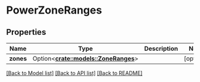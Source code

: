 # PowerZoneRanges

## Properties

Name | Type | Description | Notes
------------ | ------------- | ------------- | -------------
**zones** | Option<[**crate::models::ZoneRanges**](ZoneRanges.md)> |  | [optional]

[[Back to Model list]](../README.md#documentation-for-models) [[Back to API list]](../README.md#documentation-for-api-endpoints) [[Back to README]](../README.md)


